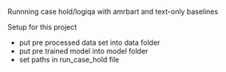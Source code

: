 Runnning case hold/logiqa with amrbart and text-only baselines

Setup for this project

- put pre processed data set into data folder
- put pre trained model into model folder
- set paths in run_case_hold file
